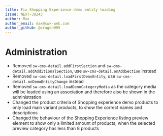```yaml
---
title: Fix Shopping Experience demo entity loading
issue: NEXT-38243
author: Max
author_email: max@swk-web.com
author_github: @aragon999
---
```

# Administration
* Removed `sw-cms-detail.addFirstSection` and `sw-cms-detail.addAdditionalSection`, use `sw-cms-detail.onAddSection` instead
* Removed `sw-cms-detail.loadFirstDemoEntity`, use `sw-cms-detail.onDemoEntityChange` instead
* Removed `sw-cms-detail.loadDemoCategoryMedia` as the category media will be loaded using an association and therefore also be shown in the administration
* Changed the product criteria of Shopping experience demo products to only load main variant products, to show the correct names and descriptions
* Changed the behaviour of the Shopping Experience listing preview element to show only a limited amount of products, when the selected preview category has less than 8 products
